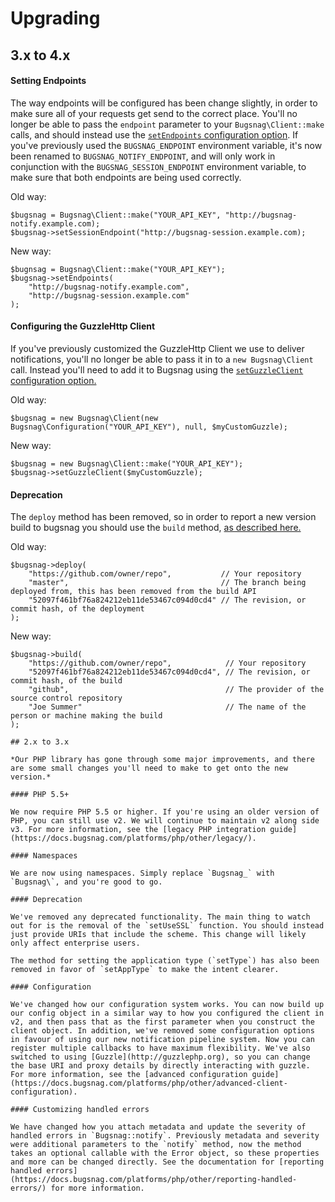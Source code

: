 Upgrading
=========

## 3.x to 4.x

#### Setting Endpoints

The way endpoints will be configured has been change slightly, in order to make sure all of your requests get send to the correct place.  You'll no longer be able to pass the `endpoint` parameter to your `Bugsnag\Client::make` calls, and should instead use the [`setEndpoints` configuration option](https://docs.bugsnag.com/platforms/php/other/configuration-options/#endpoints).  If you've previously used the `BUGSNAG_ENDPOINT` environment variable, it's now been renamed to `BUGSNAG_NOTIFY_ENDPOINT`, and will only work in conjunction with the `BUGSNAG_SESSION_ENDPOINT` environment variable, to make sure that both endpoints are being used correctly.

Old way:

```
$bugsnag = Bugsnag\Client::make("YOUR_API_KEY", "http://bugsnag-notify.example.com);
$bugsnag->setSessionEndpoint("http://bugsnag-session.example.com);
```

New way:

```
$bugnsag = Bugsnag\Client::make("YOUR_API_KEY");
$bugsnag->setEndpoints(
    "http://bugsnag-notify.example.com",
    "http://bugsnag-session.example.com"
);
```

#### Configuring the GuzzleHttp Client

If you've previously customized the GuzzleHttp Client we use to deliver notifications, you'll no longer be able to pass it in to a `new Bugsnag\Client` call. Instead you'll need to add it to Bugsnag using the [`setGuzzleClient` configuration option.](https://docs.bugsnag.com/platforms/php/other/configuration-options/#guzzle-client)

Old way:

```
$bugsnag = new Bugsnag\Client(new Bugsnag\Configuration("YOUR_API_KEY"), null, $myCustomGuzzle);
```

New way:

```
$bugsnag = new Bugsnag\Client::make("YOUR_API_KEY");
$bugsnag->setGuzzleClient($myCustomGuzzle);
```

#### Deprecation

The `deploy` method has been removed, so in order to report a new version build to bugsnag you should use the `build` method, [as described here.](https://docs.bugsnag.com/platforms/php/other/#tracking-releases)

Old way:

```
$bugsnag->deploy(
    "https://github.com/owner/repo",           // Your repository
    "master",                                  // The branch being deployed from, this has been removed from the build API
    "52097f461bf76a824212eb11de53467c094d0cd4" // The revision, or commit hash, of the deployment
);
```

New way:

```
$bugsnag->build(
    "https://github.com/owner/repo",            // Your repository
    "52097f461bf76a824212eb11de53467c094d0cd4", // The revision, or commit hash, of the build
    "github",                                   // The provider of the source control repository
    "Joe Summer"                                // The name of the person or machine making the build
);

## 2.x to 3.x

*Our PHP library has gone through some major improvements, and there are some small changes you'll need to make to get onto the new version.*

#### PHP 5.5+

We now require PHP 5.5 or higher. If you're using an older version of PHP, you can still use v2. We will continue to maintain v2 along side v3. For more information, see the [legacy PHP integration guide](https://docs.bugsnag.com/platforms/php/other/legacy/).

#### Namespaces

We are now using namespaces. Simply replace `Bugsnag_` with `Bugsnag\`, and you're good to go.

#### Deprecation

We've removed any deprecated functionality. The main thing to watch out for is the removal of the `setUseSSL` function. You should instead just provide URIs that include the scheme. This change will likely only affect enterprise users.

The method for setting the application type (`setType`) has also been removed in favor of `setAppType` to make the intent clearer.

#### Configuration

We've changed how our configuration system works. You can now build up our config object in a similar way to how you configured the client in v2, and then pass that as the first parameter when you construct the client object. In addition, we've removed some configuration options in favour of using our new notification pipeline system. Now you can register multiple callbacks to have maximum flexibility. We've also switched to using [Guzzle](http://guzzlephp.org), so you can change the base URI and proxy details by directly interacting with guzzle. For more information, see the [advanced configuration guide](https://docs.bugsnag.com/platforms/php/other/advanced-client-configuration).

#### Customizing handled errors

We have changed how you attach metadata and update the severity of handled errors in `Bugsnag::notify`. Previously metadata and severity were additional parameters to the `notify` method, now the method takes an optional callable with the Error object, so these properties and more can be changed directly. See the documentation for [reporting handled errors](https://docs.bugsnag.com/platforms/php/other/reporting-handled-errors/) for more information.
